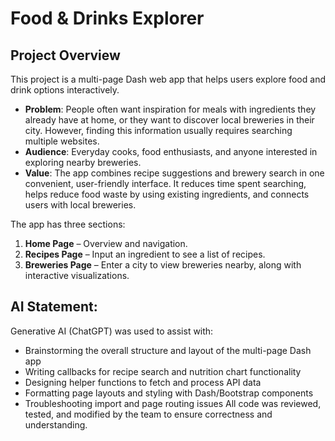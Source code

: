 # Food & Drinks Explorer

## Project Overview
This project is a multi-page Dash web app that helps users explore food and drink options interactively.  
- **Problem**: People often want inspiration for meals with ingredients they already have at home, or they want to discover local breweries in their city. However, finding this information usually requires searching multiple websites.  
- **Audience**: Everyday cooks, food enthusiasts, and anyone interested in exploring nearby breweries.  
- **Value**: The app combines recipe suggestions and brewery search in one convenient, user-friendly interface. It reduces time spent searching, helps reduce food waste by using existing ingredients, and connects users with local breweries.

The app has three sections:
1. **Home Page** – Overview and navigation.  
2. **Recipes Page** – Input an ingredient to see a list of recipes.
3. **Breweries Page** – Enter a city to view breweries nearby, along with interactive visualizations.  


## AI Statement:
Generative AI (ChatGPT) was used to assist with:
- Brainstorming the overall structure and layout of the multi-page Dash app
- Writing callbacks for recipe search and nutrition chart functionality
- Designing helper functions to fetch and process API data
- Formatting page layouts and styling with Dash/Bootstrap components
- Troubleshooting import and page routing issues
All code was reviewed, tested, and modified by the team to ensure correctness and understanding.
